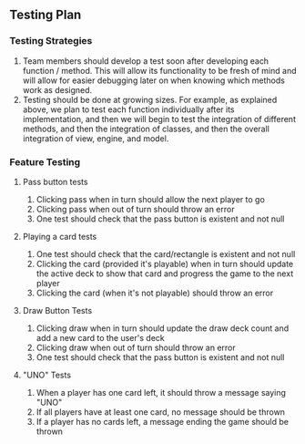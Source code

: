 ## Testing Plan

### Testing Strategies

1. Team members should develop a test soon after developing each function / method. This will allow its functionality to be fresh of mind and will allow for easier debugging later on when knowing which methods work as designed.
2. Testing should be done at growing sizes. For example, as explained above, we plan to test each function individually after its implementation, and then we will begin to test the integration of different methods, and then the integration of classes, and then the overall integration of view, engine, and model. 

### Feature Testing 

1. Pass button tests
   1. Clicking pass when in turn should allow the next player to go 
   2. Clicking pass when out of turn should throw an error
   3. One test should check that the pass button is existent and not null
   
2. Playing a card tests
   1. One test should check that the card/rectangle is existent and not null
   2. Clicking the card (provided it's playable) when in turn should update the active deck to show that card and progress the game to the next player
   3. Clicking the card (when it's not playable) should throw an error
   
3. Draw Button Tests
   1. Clicking draw when in turn should update the draw deck count and add a new card to the user's deck
   2. Clicking draw when out of turn should throw an error
   3. One test should check that the pass button is existent and not null

4. "UNO" Tests
   1. When a player has one card left, it should throw a message saying "UNO"
   2. If all players have at least one card, no message should be thrown
   3. If a player has no cards left, a message ending the game should be thrown